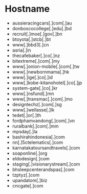 # Hostname
- aussieracingcars[.]com[.]au
- donboscocollege[.]edu[.]bd
- recruit[.]moe[.]gov[.]bn
- btoyota[.]stcb[.]bt
- www[.]bbd3[.]cn
- asria[.]in
- thecafebaker[.]co[.]nz
- bitextreme[.]com[.]my
- www[.]onion-mobile[.]com[.]tw
- www[.]newbornmama[.]hk
- www[.]ige[.]co[.]id
- www[.]kobe-kitanohotel[.]co[.]jp
- system-gate[.]co[.]kr
- www[.]nsfund[.]mn
- www[.]transmac[.]com[.]mo
- designtechz[.]com[.]sg
- www[.]wellasse[.]lk
- tedet[.]or[.]th
- fordphamvandong[.]com[.]vn
- ruralbank[.]com[.]mm
- mpsday[.]la
- bashirahindonesia[.]com
- nn[.]5ctelematics[.]com
- karnatakatoursandtravels[.]com
- soaponline[.]org
- eldodesign[.]com
- staging[.]visionarystream[.]com
- bhsleepcenterandspas[.]com
- tzptyz[.]com
- upandatom[.]biz
- cncgate[.]com
